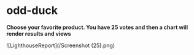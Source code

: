 # odd-duck

**Choose your favorite product. You have 25 votes and then a chart will render results and views**

![LighthouseReport](/Screenshot (25).png)
